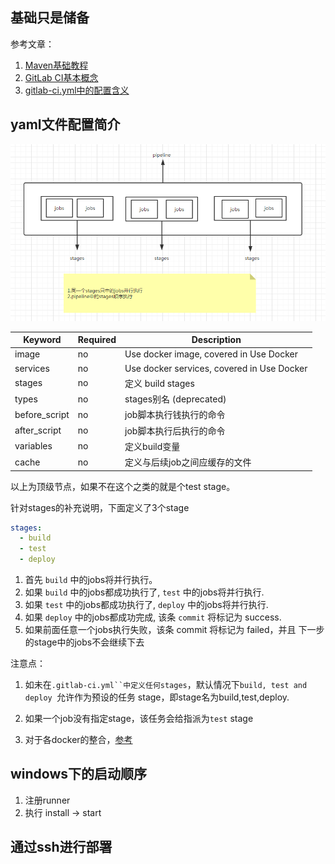 ## 基础只是储备

参考文章：

1. [Maven基础教程](https://ayayui.gitbooks.io/tutorialspoint-maven/content/)
2. [GitLab CI基本概念](https://scarletsky.github.io/2016/07/29/use-gitlab-ci-for-continuous-integration/)
3. [gitlab-ci.yml中的配置含义](https://docs.gitlab.com/ce/ci/yaml/)

## yaml文件配置简介

![基本组件](/img/blogImg/2017-10-13-Gitlab-Ci/gitlab-ci-基本组件.png)

|Keyword	|Required	|Description|
|---|---|---|
|image|	no|	Use docker image, covered in Use Docker|
|services	|no	|Use docker services, covered in Use Docker|
|stages|	no	|定义 build stages|
|types	|no|	stages别名  (deprecated)|
|before_script|	no	|job脚本执行钱执行的命令|
|after_script	|no	|job脚本执行后执行的命令|
|variables	|no	|定义build变量|
|cache	|no|	定义与后续job之间应缓存的文件|

以上为顶级节点，如果不在这个之类的就是个test stage。

针对stages的补充说明，下面定义了3个stage
```yaml
stages:
  - build
  - test
  - deploy
```

1. 首先 `build` 中的jobs将并行执行。
1. 如果 `build` 中的jobs都成功执行了, `test` 中的jobs将并行执行.
1. 如果 `test` 中的jobs都成功执行了, `deploy` 中的jobs将并行执行.
1. 如果 `deploy` 中的jobs都成功完成, 该条 `commit` 将标记为 success.
1. 如果前面任意一个jobs执行失败，该条 commit 将标记为 failed，并且 下一步的stage中的jobs不会继续下去


注意点：
1. 如未在`.gitlab-ci.yml``中定义任何stages`，默认情况下`build, test and deploy `允许作为预设的任务 stage，即stage名为build,test,deploy.
2. 如果一个job没有指定stage，该任务会给指派为`test` stage







1. 对于各docker的整合，[参考](https://docs.gitlab.com.cn/ce/ci/docker/README.html)

## windows下的启动顺序

1. 注册runner
2. 执行 install -> start


## 通过ssh进行部署

